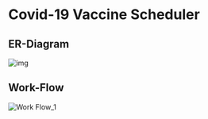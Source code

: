 # Covid-19 Vaccine Scheduler
## ER-Diagram
![img](https://github.com/suraj-996/lying-powder-9405/blob/main/ER-Diagram.JPG)

## Work-Flow
![Work Flow_1](https://user-images.githubusercontent.com/86916671/201476556-5029e501-ee5c-4159-b8de-fe64e7dc770c.png)
